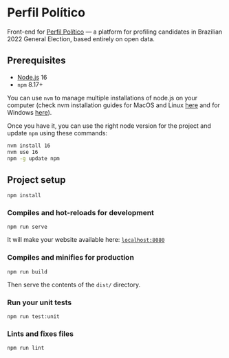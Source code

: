 # Perfil Político

Front-end for [Perfil Político](https://github.com/okfn-brasil/perfil-politico)
 — a platform for profiling candidates in Brazilian 2022 General Election,
 based entirely on open data.

## Prerequisites

* [Node.js](https://nodejs.org/en/) 16
* `npm` 8.17+

You can use `nvm` to manage multiple installations of node.js on your computer (check nvm installation guides for MacOS
and Linux [here](https://github.com/nvm-sh/nvm) and for Windows [here](https://docs.microsoft.com/en-us/windows/nodejs/setup-on-windows)).

Once you have it, you can use the right node version for the project and update `npm` using these commands:

```sh
nvm install 16
nvm use 16
npm -g update npm
```

## Project setup
```
npm install
```

### Compiles and hot-reloads for development
```
npm run serve
```

It will make your website available here: [`localhost:8080`](http://localhost:8080/)

### Compiles and minifies for production
```
npm run build
```

Then serve the contents of the `dist/` directory.

### Run your unit tests
```
npm run test:unit
```

### Lints and fixes files
```
npm run lint
```

